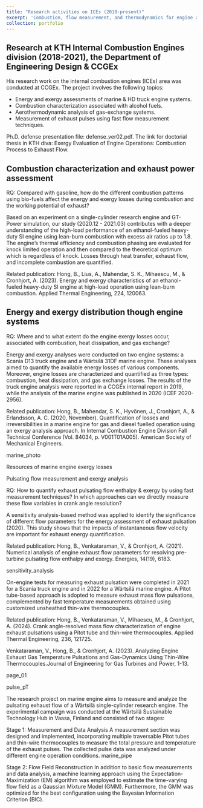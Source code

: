 ```yaml
---
title: "Research activities on ICEs (2018-present)"
excerpt: 'Combustion, flow measurement, and thermodynamics for engine applications. <br/><img src=\'https://beichuanh.github.io/beichuan/images/engine_cell.png\' style="width: 400px; height: auto;">'
collection: portfolio
---
```



Research at KTH Internal Combustion Engines division (2018-2021), the Department of Engineering Design & CCGEx
------

His research work on the internal combustion engines (ICEs) area was conducted at CCGEx. The project involves the following topics:

* Energy and exergy assessments of marine & HD truck engine systems.
* Combustion characterization associated with alcohol fuels.
* Aerothermodynamic analysis of gas-exchange systems.
* Measurement of exhaust pulses using fast flow measurement techniques.

  
Ph.D. defense presentation file: defense_ver02.pdf. The link for doctorial thesis in KTH diva: Exergy Evaluation of Engine Operations: Combustion Process to Exhaust Flow.

Combustion characterization and exhaust power assessment
------

RQ: Compared with gasoline, how do the different combustion patterns using bio-fuels affect the energy and exergy losses during combustion and the working potential of exhaust?

Based on an experiment on a single-cylinder research engine and GT-Power simulation, our study (2020.12 - 2021.03) contributes with a deeper understanding of the high-load performance of an ethanol-fueled heavy-duty SI engine using lean-burn combustion with excess air ratios up to 1.8. The engine’s thermal efficiency and combustion phasing are evaluated for knock limited operation and then compared to the theoretical optimum which is regardless of knock. Losses through heat transfer, exhaust flow, and incomplete combustion are quantified.



Related publication: Hong, B., Lius, A., Mahendar, S. K., Mihaescu, M., & Cronhjort, A. (2023). Energy and exergy characteristics of an ethanol-fueled heavy-duty SI engine at high-load operation using lean-burn combustion. Applied Thermal Engineering, 224, 120063.





Energy and exergy distribution though engine systems
------

RQ: Where and to what extent do the engine exergy losses occur, associated with combustion, heat dissipation, and gas exchange?

Energy and exergy analyses were conducted on two engine systems: a Scania D13 truck engine and a Wärtsilä 31DF marine engine. These analyses aimed to quantify the available energy losses of various components. Moreover, engine losses are characterized and quantified as three types: combustion, heat dissipation, and gas exchange losses. The results of the truck engine analysis were reported in a CCGEx internal report in 2019, while the analysis of the marine engine was published in 2020 (ICEF 2020-2956).

Related publication: Hong, B., Mahendar, S. K., Hyvönen, J., Cronhjort, A., & Erlandsson, A. C. (2020, November). Quantification of losses and irreversibilities in a marine engine for gas and diesel fuelled operation using an exergy analysis approach. In Internal Combustion Engine Division Fall Technical Conference (Vol. 84034, p. V001T01A005). American Society of Mechanical Engineers.

marine_photo

Resources of marine engine exergy losses

Pulsating flow measurement and exergy analysis

RQ: How to quantify exhaust pulsating flow enthalpy & exergy by using fast measurement techniques? In which approaches can we directly measure these flow variables in crank angle resolution?

A sensitivity analysis-based method was applied to identify the significance of different flow parameters for the energy assessment of exhaust pulsation (2020). This study shows that the impacts of instantaneous flow velocity are important for exhaust energy quantification.

Related publication: Hong, B., Venkataraman, V., & Cronhjort, A. (2021). Numerical analysis of engine exhaust flow parameters for resolving pre-turbine pulsating flow enthalpy and exergy. Energies, 14(19), 6183.

sensitivity_analysis

On-engine tests for measuring exhaust pulsation were completed in 2021 for a Scania truck engine and in 2022 for a Wärtsilä marine engine. A Pitot tube-based approach is adopted to measure exhaust mass flow pulsations, complemented by fast temperature measurements obtained using customized unsheathed thin-wire thermocouples.

Related publication: Hong, B., Venkataraman, V., Mihaescu, M., & Cronhjort, A. (2024). Crank angle-resolved mass flow characterization of engine exhaust pulsations using a Pitot tube and thin-wire thermocouples. Applied Thermal Engineering, 236, 121725.

Venkataraman, V., Hong, B., & Cronhjort, A. (2023). Analyzing Engine Exhaust Gas Temperature Pulsations and Gas-Dynamics Using Thin-Wire Thermocouples.Journal of Engineering for Gas Turbines and Power, 1-13.

page_01

pulse_pT  

The research project on marine engine aims to measure and analyze the pulsating exhaust flow of a Wärtsilä single-cylinder research engine. The experimental campaign was conducted at the Wärtsilä Sustainable Technology Hub in Vaasa, Finland and consisted of two stages:

Stage 1: Measurement and Data Analysis A measurement section was designed and implemented, incorporating multiple traversable Pitot tubes and thin-wire thermocouples to measure the total pressure and temperature of the exhaust pulses. The collected pulse data was analyzed under different engine operation conditions.
marine_pipe

Stage 2: Flow Field Reconstruction In addition to basic flow measurements and data analysis, a machine learning approach using the Expectation-Maximization (EM) algorithm was employed to estimate the time-varying flow field as a Gaussian Mixture Model (GMM). Furthermore, the GMM was optimized for the best configuration using the Bayesian Information Criterion (BIC).
